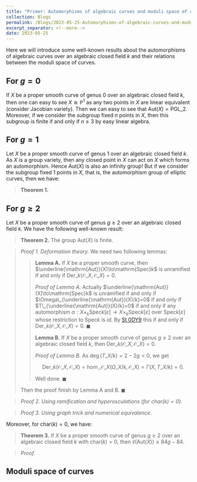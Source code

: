 ```yaml
---
title: "Primer: Automorphisms of algebraic curves and moduli space of curves"
collection: Blogs
permalink: /Blogs/2023-05-25-Automorphisms-of-algebraic-curves-and-moduli-space-of-curves
excerpt_separator: <!--more-->
date: 2023-05-25
---
```

Here we will introduce some well-known results about the automorphisms of algebraic curves over an algebraic closed field $k$ and their relations between the moduli space of curves.
<!--more-->

## For $g=0$
If $X$ be a proper smooth curve of genus $0$ over an algebraic closed field $k$, then one can easy to see $X\cong\mathbb{P}^1$ as any two points in $X$ are linear equivalent (consider Jacobian variety). Then we can easy to see that $\mathrm{Aut}(X)=\mathrm{PGL}\_2$. Moreover, if we consider the subgroup fixed $n$ points in $X$, then this subgroup is finite if and only if $n\geq 3$ by easy linear algebra.

## For $g=1$
Let $X$ be a proper smooth curve of genus $1$ over an algebraic closed field $k$. As $X$ is a group variety, then any closed point in $X$ can act on $X$ which forms an automorphism. Hence $\mathrm{Aut}(X)$ is also an infinity group! But if we consider the subgroup fixed $1$ points in $X$, that is, the automorphism group of elliptic curves, then we have:

> **Theorem 1.**

## For $g\geq 2$
Let $X$ be a proper smooth curve of genus $g\geq 2$ over an algebraic closed field $k$. We have the following well-known result:

> **Theorem 2.** The group $\mathrm{Aut}(X)$ is finite.

> *Proof 1. Deformation theory.* We need two following lemmas:
>
>> **Lemma A.** If $X$ be a proper smooth curve, then $\underline{\mathrm{Aut}}(X)\to\mathrm{Spec}k$ is unramified if and only if $\mathrm{Der}\_k(\mathscr{O}\_X,\mathscr{O}\_X)=0$.
>> 
>> *Proof of Lemma A.* Actually $\underline{\mathrm{Aut}}(X)\to\mathrm{Spec}k$ is unramified if and only if $\Omega\_{\underline{\mathrm{Aut}}(X)/k}=0$ if and only if $T\_{\underline{\mathrm{Aut}}(X)/k}=0$ if and only if any automorphism $\alpha:X\times_k\mathrm{Spec}k[\varepsilon]\to X\times_k\mathrm{Spec}k[\varepsilon]$ over $\mathrm{Spec}k[\varepsilon]$ whose restriction to $\mathrm{Spec}k$ is $id$. By [St 0DY9](https://stacks.math.columbia.edu/tag/0DY9) this if and only if $\mathrm{Der}\_k(\mathscr{O}\_X,\mathscr{O}\_X)=0$. $\blacksquare$
>>
>> **Lemma B.** If $X$ be a proper smooth curve of genus $g\geq 2$ over an algebraic closed field $k$, then $\mathrm{Der}\_k(\mathscr{O}\_X,\mathscr{O}\_X)=0$.
>> 
>> *Proof of Lemma B.* As $\deg (T\_{X/k})=2-2g<0$, we get 
>> 
>> $$
>> \mathrm{Der}\_k(\mathscr{O}\_X,\mathscr{O}\_X)=\hom\_{\mathscr{O}\_X}(\Omega\_{X/k},\mathscr{O}\_X)=\Gamma(X,T\_{X/k})=0.
>> $$
>> 
>> Well done. $\blacksquare$
>
> Then the proof finish by Lemma A and B. $\blacksquare$

> *Proof 2. Using ramification and hyperosculations (for $\mathrm{char}(k)=0$).*

> *Proof 3. Using graph trick and numerical equivalence.*

Moreover, for $\mathrm{char}(k)=0$, we have:

> **Theorem 3.** If $X$ be a proper smooth curve of genus $g\geq 2$ over an algebraic closed field $k$ with $\mathrm{char}(k)=0$, then $\sharp(\mathrm{Aut}(X))\leq 84g − 84$.

> *Proof.*

## Moduli space of curves

